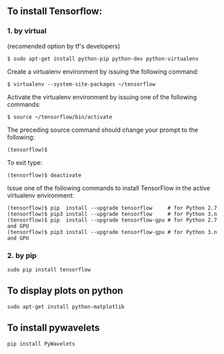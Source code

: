 ## To install Tensorflow:

### 1. by virtual 
(recomended option by tf's developers)
```
$ sudo apt-get install python-pip python-dev python-virtualenv 
```
 Create a virtualenv environment by issuing the following command:

```
$ virtualenv --system-site-packages ~/tensorflow 
```

Activate the virtualenv environment by issuing one of the following commands:
```
$ source ~/tensorflow/bin/activate
```

The preceding source command should change your prompt to the following:

```
(tensorflow)$ 
```
To exit type:

```
(tensorflow)$ deactivate
```

Issue one of the following commands to install TensorFlow in the active virtualenv environment:

```
(tensorflow)$ pip  install --upgrade tensorflow     # for Python 2.7
(tensorflow)$ pip3 install --upgrade tensorflow     # for Python 3.n
(tensorflow)$ pip  install --upgrade tensorflow-gpu # for Python 2.7 and GPU
(tensorflow)$ pip3 install --upgrade tensorflow-gpu # for Python 3.n and GPU
```

### 2. by pip
```
sudo pip install tensorflow
```

## To display plots on python

```
sudo apt-get install python-matplotlib
```

## To install pywavelets
```
pip install PyWavelets
```